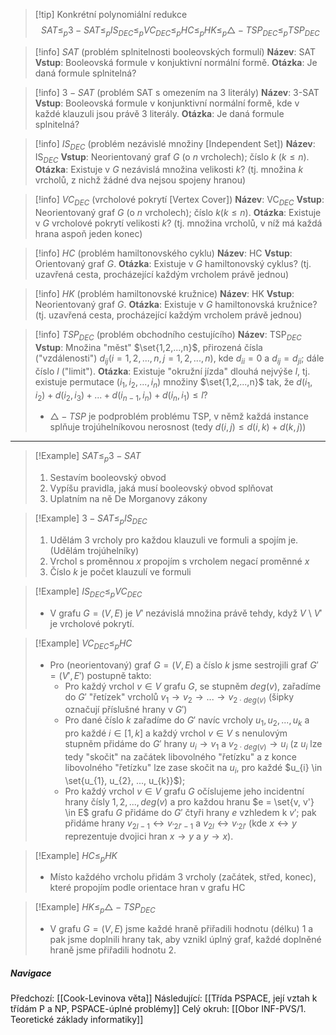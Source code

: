 >[!tip] Konkrétní polynomiální redukce
>$$SAT \leq_{p} 3-SAT \leq_{p} IS_{DEC} \leq_{p} VC_{DEC} \leq_{p} HC \leq_{p} HK \leq_{p} \triangle - TSP_{DEC} \leq_{p} TSP_{DEC}$$

>[!info] $SAT$ (problém splnitelnosti booleovských formulí)
>**Název**: SAT
>**Vstup**: Booleovská formule v konjuktivní normální formě.
>**Otázka**: Je daná formule splnitelná?

>[!info] $3-SAT$ (problém SAT s omezením na 3 literály)
>**Název**: 3-SAT
>**Vstup**: Booleovská formule v konjunktivní normální formě, kde v každé klauzuli jsou právě 3 literály.
>**Otázka**: Je daná formule splnitelná?

>[!info] $IS_{DEC}$ (problém nezávislé množiny \[Independent Set\])
>**Název**: IS$_{DEC}$
>**Vstup**: Neorientovaný graf $G$ (o $n$ vrcholech); číslo $k$ ($k \leq n$).
>**Otázka**: Existuje v $G$ nezávislá množina velikosti $k$? (tj. množina $k$ vrcholů, z nichž žádné dva nejsou spojeny hranou)

>[!info] $VC_{DEC}$ (vrcholové pokrytí \[Vertex Cover\])
>**Název**: VC$_{DEC}$
>**Vstup**: Neorientovaný graf $G$ (o $n$ vrcholech); číslo $k (k \leq n)$.
>**Otázka**: Existuje v $G$ vrcholové pokrytí velikosti $k$? (tj. množina vrcholů, v níž má každá hrana aspoň jeden konec)

>[!info] $HC$ (problém hamiltonovského cyklu)
>**Název**: HC
>**Vstup**: Orientovaný graf $G$.
>**Otázka**: Existuje v $G$ hamiltonovský cyklus? (tj. uzavřená cesta, procházející každým vrcholem právě jednou)

>[!info] $HK$ (problém hamiltonovské kružnice)
>**Název**: HK
>**Vstup**: Neorientovaný graf $G$.
>**Otázka**: Existuje v $G$ hamiltonovská kružnice? (tj. uzavřená cesta, procházející každým vrcholem právě jednou)

>[!info] $TSP_{DEC}$ (problém obchodního cestujícího)
>**Název**: TSP$_{DEC}$
>**Vstup**: Množina "měst" $\set{1,2,...,n}$, přirozená čísla ("vzdálenosti") $d_{ij}(i=1,2,...,n, j= 1,2,...,n)$, kde $d_{ii} = 0$ a $d_{ij} = d_{ji}$; dále číslo $l$ ("limit").
>**Otázka**: Existuje "okružní jízda" dlouhá nejvýše $l$, tj. existuje permutace $(i_{1}, i_{2}, ..., i_{n})$ množiny $\set{1,2,...,n}$ tak, že $d(i_{1}, i_{2}) + d(i_{2}, i_{3}) + ... + d(i_{n-1}, i_{n}) + d(i_{n}, i_{1}) \leq l$?
>
>- $\triangle - TSP$ je podproblém problému TSP, v němž každá instance splňuje trojúhelníkovou nerosnost (tedy $d(i,j) \leq d(i,k) + d(k,j))$

---
>[!Example] $SAT \leq_{p} 3-SAT$
>1. Sestavím booleovský obvod
>2. Vypíšu pravidla, jaká musí booleovský obvod splňovat
>3. Uplatním na ně De Morganovy zákony

>[!Example] $3-SAT \leq_{p} IS_{DEC}$
>1. Udělám $3$ vrcholy pro každou klauzuli ve formuli a spojím je. (Udělám trojúhelníky)
>2. Vrchol s proměnnou $x$ propojím s vrcholem negací proměnné $x$
>3. Číslo $k$ je počet klauzulí ve formuli

>[!Example] $IS_{DEC} \leq_{p} VC_{DEC}$
>- V grafu $G = (V, E)$ je $V'$ nezávislá množina právě tehdy, když $V$ \\ $V'$ je vrcholové pokrytí.

>[!Example] $VC_{DEC} \leq_{p} HC$
>- Pro (neorientovaný) graf $G = (V, E)$ a číslo $k$ jsme sestrojili graf $G' = (V', E')$ postupně takto:
>	- Pro každý vrchol $v \in V$ grafu $G$, se stupněm $deg(v)$, zařadíme do $G'$ "řetízek" vrcholů $v_{1} \rightarrow v_{2} \rightarrow ... \rightarrow v_{2 \cdot deg(v)}$ (šipky označují příslušné hrany v $G'$)
>	- Pro dané číslo $k$ zařadíme do $G'$ navíc vrcholy $u_{1}, u_{2}, ..., u_{k}$ a pro každé $i \in [1,k]$ a každý vrchol $v \in V$ s nenulovým stupněm přidáme do $G'$ hrany $u_{i} \rightarrow v_{1}$ a $v_{2 \cdot deg(v)} \rightarrow u_{i}$ (z $u_{i}$ lze tedy "skočit" na začátek libovolného "řetízku" a z konce libovolného "řetízku" lze zase skočit na $u_{i}$, pro každé $u_{i} \in \set{u_{1}, u_{2}, ..., u_{k}}$);
>	- Pro každý vrchol $v \in V$ grafu $G$ očíslujeme jeho incidentní hrany čísly $1, 2, ..., deg(v)$ a pro každou hranu $e = \set{v, v'} \in E$ grafu $G$ přidáme do $G'$ čtyři hrany $e$ vzhledem k $v'$; pak přidáme hrany $v_{2l-1} \leftrightarrow v_{'2l'-1}$ a $v_{2l} \leftrightarrow v_{'2l'}$ (kde $x \leftrightarrow y$ reprezentuje dvojici hran $x \rightarrow y$ a $y \rightarrow x$).

>[!Example] $HC \leq_{p} HK$
>- Místo každého vrcholu přidám $3$ vrcholy (začátek, střed, konec), které propojím podle orientace hran v grafu HC

>[!Example] $HK \leq_{p} \triangle - TSP_{DEC}$
>- V grafu $G = (V, E)$ jsme každé hraně přiřadili hodnotu (délku) $1$ a pak jsme doplnili hrany tak, aby vznikl úplný graf, každé doplněné hraně jsme přiřadili hodnotu $2$.


##### Navigace
Předchozí:  [[Cook-Levinova věta]]
Následující: [[Třída PSPACE, její vztah k třídám P a NP, PSPACE-úplné problémy]]
Celý okruh: [[Obor INF-PVS/1. Teoretické základy informatiky]]